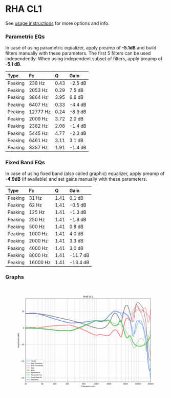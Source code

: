 # RHA CL1
See [usage instructions](https://github.com/jaakkopasanen/AutoEq#usage) for more options and info.

### Parametric EQs
In case of using parametric equalizer, apply preamp of **-5.1dB** and build filters manually
with these parameters. The first 5 filters can be used independently.
When using independent subset of filters, apply preamp of **-5.1 dB**.

| Type    | Fc       |    Q | Gain    |
|:--------|:---------|:-----|:--------|
| Peaking | 238 Hz   | 0.43 | -2.5 dB |
| Peaking | 2053 Hz  | 0.29 | 7.5 dB  |
| Peaking | 3864 Hz  | 3.95 | 6.6 dB  |
| Peaking | 6407 Hz  | 0.33 | -4.4 dB |
| Peaking | 12777 Hz | 0.24 | -8.9 dB |
| Peaking | 2009 Hz  | 3.72 | 2.0 dB  |
| Peaking | 2382 Hz  | 2.08 | -1.4 dB |
| Peaking | 5445 Hz  | 4.77 | -2.3 dB |
| Peaking | 6461 Hz  | 3.11 | 3.1 dB  |
| Peaking | 8387 Hz  | 1.91 | -1.4 dB |

### Fixed Band EQs
In case of using fixed band (also called graphic) equalizer, apply preamp of **-4.9dB**
(if available) and set gains manually with these parameters.

| Type    | Fc       |    Q | Gain     |
|:--------|:---------|:-----|:---------|
| Peaking | 31 Hz    | 1.41 | 0.1 dB   |
| Peaking | 62 Hz    | 1.41 | -0.5 dB  |
| Peaking | 125 Hz   | 1.41 | -1.3 dB  |
| Peaking | 250 Hz   | 1.41 | -1.8 dB  |
| Peaking | 500 Hz   | 1.41 | 0.8 dB   |
| Peaking | 1000 Hz  | 1.41 | 4.0 dB   |
| Peaking | 2000 Hz  | 1.41 | 3.3 dB   |
| Peaking | 4000 Hz  | 1.41 | 3.0 dB   |
| Peaking | 8000 Hz  | 1.41 | -11.7 dB |
| Peaking | 16000 Hz | 1.41 | -13.4 dB |

### Graphs
![](./RHA%20CL1.png)